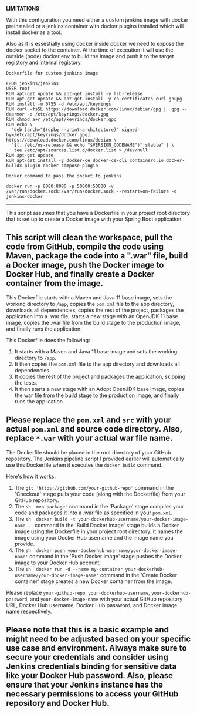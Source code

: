 **LIMITATIONS**

With this configuration you need either a custom jenkins image with docker preinstalled or a jenkins container with docker plugins installed which will install docker as a tool.

Also as it is essestially using docker inside docker we need to expose the docker socket to the container. At the time of execution it will use the outside (node) docker env to build the image and push it to the target registory and internal registory.

`Dockerfile for custom jenkins image`
```docker
FROM jenkins/jenkins
USER root
RUN apt-get update && apt-get install -y lsb-release
RUN apt-get update && apt-get install -y ca-certificates curl gnupg
RUN install -m 0755 -d /etc/apt/keyrings
RUN curl -fsSL https://download.docker.com/linux/debian/gpg |  gpg --dearmor -o /etc/apt/keyrings/docker.gpg
RUN chmod a+r /etc/apt/keyrings/docker.gpg
RUN echo \
  "deb [arch="$(dpkg --print-architecture)" signed-by=/etc/apt/keyrings/docker.gpg] https://download.docker.com/linux/debian \
  "$(. /etc/os-release && echo "$VERSION_CODENAME")" stable" | \
   tee /etc/apt/sources.list.d/docker.list > /dev/null
RUN apt-get update
RUN apt-get install -y docker-ce docker-ce-cli containerd.io docker-buildx-plugin docker-compose-plugin
```

`Docker command to pass the socket to jenkins`
```
docker run -p 8080:8080 -p 50000:50000 -v /var/run/docker.sock:/var/run/docker.sock --restart=on-failure -d jenkins-docker
```


------------------
This script assumes that you have a Dockerfile in your project root directory that is set up to create a Docker image with your Spring Boot application.

This script will clean the workspace, pull the code from GitHub, compile the code using Maven, package the code into a ".war" file, build a Docker image, push the Docker image to Docker Hub, and finally create a Docker container from the image.
------------------

This Dockerfile starts with a Maven and Java 11 base image, sets the working directory to `/app`, copies the `pom.xml` file to the app directory, downloads all dependencies, copies the rest of the project, packages the application into a .war file, starts a new stage with an OpenJDK 11 base image, copies the .war file from the build stage to the production image, and finally runs the application.

This Dockerfile does the following:
1. It starts with a Maven and Java 11 base image and sets the working directory to `/app`.
2. It then copies the `pom.xml` file to the app directory and downloads all dependencies.
3. It copies the rest of the project and packages the application, skipping the tests.
4. It then starts a new stage with an Adopt OpenJDK base image, copies the war file from the build stage to the production image, and finally runs the application.

Please replace the `pom.xml` and `src` with your actual `pom.xml` and source code directory. Also, replace `*.war` with your actual war file name.
--------------------------------

The Dockerfile should be placed in the root directory of your GitHub repository. The Jenkins pipeline script I provided earlier will automatically use this Dockerfile when it executes the `docker build` command.

Here's how it works:
1. The `git 'https://github.com/your-github-repo'` command in the 'Checkout' stage pulls your code (along with the Dockerfile) from your GitHub repository.
2. The `sh 'mvn package'` command in the 'Package' stage compiles your code and packages it into a .war file as specified in your `pom.xml`.
3. The `sh 'docker build -t your-dockerhub-username/your-docker-image-name .'` command in the 'Build Docker image' stage builds a Docker image using the Dockerfile in your project root directory. It names the image using your Docker Hub username and the image name you provide.
4. The `sh 'docker push your-dockerhub-username/your-docker-image-name'` command in the 'Push Docker image' stage pushes the Docker image to your Docker Hub account.
5. The `sh 'docker run -d --name my-container your-dockerhub-username/your-docker-image-name'` command in the 'Create Docker container' stage creates a new Docker container from the image.

Please replace `your-github-repo`, `your-dockerhub-username`, `your-dockerhub-password`, and `your-docker-image-name` with your actual GitHub repository URL, Docker Hub username, Docker Hub password, and Docker image name respectively.

Please note that this is a basic example and might need to be adjusted based on your specific use case and environment. Always make sure to secure your credentials and consider using Jenkins credentials binding for sensitive data like your Docker Hub password. Also, please ensure that your Jenkins instance has the necessary permissions to access your GitHub repository and Docker Hub.
-------------------------

